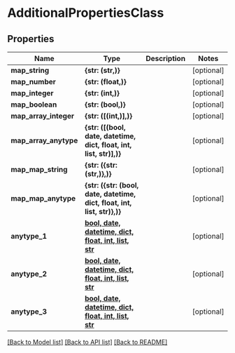 # AdditionalPropertiesClass

## Properties
Name | Type | Description | Notes
------------ | ------------- | ------------- | -------------
**map_string** | **{str: (str,)}** |  | [optional] 
**map_number** | **{str: (float,)}** |  | [optional] 
**map_integer** | **{str: (int,)}** |  | [optional] 
**map_boolean** | **{str: (bool,)}** |  | [optional] 
**map_array_integer** | **{str: ([(int,)],)}** |  | [optional] 
**map_array_anytype** | **{str: ([(bool, date, datetime, dict, float, int, list, str)],)}** |  | [optional] 
**map_map_string** | **{str: ({str: (str,)},)}** |  | [optional] 
**map_map_anytype** | **{str: ({str: (bool, date, datetime, dict, float, int, list, str)},)}** |  | [optional] 
**anytype_1** | [**bool, date, datetime, dict, float, int, list, str**](.md) |  | [optional] 
**anytype_2** | [**bool, date, datetime, dict, float, int, list, str**](.md) |  | [optional] 
**anytype_3** | [**bool, date, datetime, dict, float, int, list, str**](.md) |  | [optional] 

[[Back to Model list]](../README.md#documentation-for-models) [[Back to API list]](../README.md#documentation-for-api-endpoints) [[Back to README]](../README.md)


